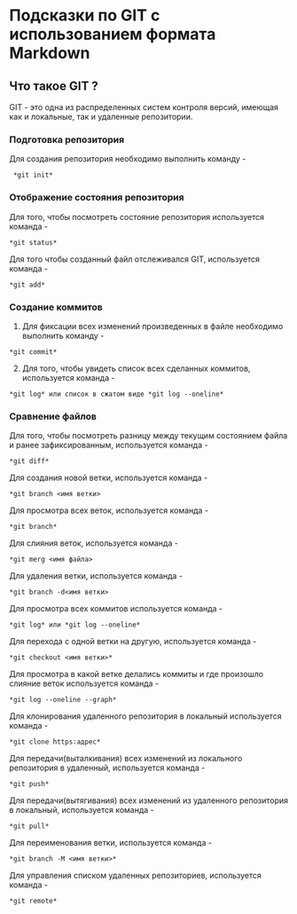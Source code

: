 # Подсказки по GIT с использованием формата Markdown

## Что такое GIT ?

GIT - это одна из распределенных систем контроля версий, имеющая как и локальные, так и удаленные репозитории.

### Подготовка репозитория

Для создания репозитория необходимо выполнить команду - 
```
 *git init*
 ```
### Отображение состояния репозитория

 Для того, чтобы посмотреть состояние репозитория используется команда - 
 ```
 *git status*
 ```

Для того чтобы созданный файл отслеживался GIT, используется команда - 
```
*git add*
```

### Создание коммитов

1. Для фиксации всех изменений произведенных в файле необходимо выполнить команду - 
```
*git commit*
```
2. Для того, чтобы увидеть список всех сделанных коммитов, используется команда - 
```
*git log* или список в сжатом виде *git log --oneline*
``` 
### Сравнение файлов 

Для того, чтобы посмотреть разницу между текущим состоянием файла и ранее зафиксированным, используется команда - 
```
*git diff*
```

Для создания новой ветки, используется команда - 
```
*git branch <имя ветки>
```

Для просмотра всех веток, используется команда - 
```
*git branch*
```

Для слияния веток, используется команда - 
```
*git merg <имя файла>
```

Для удаления ветки, используется команда -

```
*git branch -d<имя ветки>
```

Для просмотра всех коммитов используется команда - 
```
*git log* или *git log --oneline*
```
Для перехода с одной ветки на другую, используется команда - 
```
*git checkout <имя ветки>*
```
Для просмотра в какой ветке делались коммиты и где произошло слияние веток используется команда - 
```
*git log --oneline --graph*
```

Для клонирования удаленного репозитория в локальный используется команда -
```
*git clone https:адрес*
```
Для передачи(выталкивания) всех изменений из локального репозитория в удаленный, используется команда - 
```
*git push*
```

Для передачи(вытягивания) всех изменений из удаленного репозитория в локальный, используется команда - 
```
*git pull*
```

Для переименования ветки, используется команда - 
```
*git branch -M <имя ветки>*
```

Для управления списком удаленных репозиториев, используется команда - 
```
*git remote*
```

